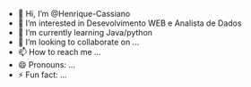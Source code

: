 - 👋 Hi, I’m @Henrique-Cassiano
- 👀 I’m interested in Desevolvimento WEB e Analista de Dados
- 🌱 I’m currently learning Java/python
- 💞️ I’m looking to collaborate on ...
- 📫 How to reach me ...
- 😄 Pronouns: ...
- ⚡ Fun fact: ...

<!---
Henrique-Cassiano/Henrique-Cassiano is a ✨ special ✨ repository because its `README.md` (this file) appears on your GitHub profile.
You can click the Preview link to take a look at your changes.
--->

